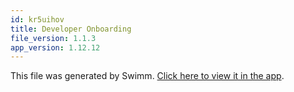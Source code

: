 ```yaml
---
id: kr5uihov
title: Developer Onboarding
file_version: 1.1.3
app_version: 1.12.12
---
```


This file was generated by Swimm. [Click here to view it in the app](https://app.swimm.io/repos/Z2l0aHViJTNBJTNBaXhvLWJsb2Nrc3luYyUzQSUzQWl4b2ZvdW5kYXRpb24=/playlists/kr5uihov).
